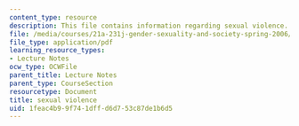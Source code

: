 ```yaml
---
content_type: resource
description: This file contains information regarding sexual violence.
file: /media/courses/21a-231j-gender-sexuality-and-society-spring-2006/1feac4b99f741dffd6d753c87de1b6d5_MIT21A_213JS06_sxl_vio.pdf
file_type: application/pdf
learning_resource_types:
- Lecture Notes
ocw_type: OCWFile
parent_title: Lecture Notes
parent_type: CourseSection
resourcetype: Document
title: sexual violence
uid: 1feac4b9-9f74-1dff-d6d7-53c87de1b6d5
---
```


